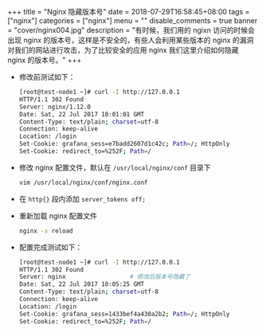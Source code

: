 +++
title = "Nginx 隐藏版本号"
date = 2018-07-29T16:58:45+08:00
tags = ["nginx"]
categories = ["nginx"]
menu = ""
disable_comments = true
banner = "cover/nginx004.jpg"
description = "有时候，我们用的 ngixn 访问的时候会出现 nginx 的版本号，这样是不安全的，有些人会利用某些版本的 nginx 的漏洞对我们的网站进行攻击，为了比较安全的应用 nginx 我们这里介绍如何隐藏 nginx 的版本号。"
+++

- 修改前测试如下：
  
  ```bash
  [root@test-node1 ~]# curl -I http://127.0.0.1
  HTTP/1.1 302 Found
  Server: nginx/1.12.0
  Date: Sat, 22 Jul 2017 10:01:01 GMT
  Content-Type: text/plain; charset=utf-8
  Connection: keep-alive
  Location: /login
  Set-Cookie: grafana_sess=e7badd2607d1c42c; Path=/; HttpOnly
  Set-Cookie: redirect_to=%252F; Path=/
  ```

- 修改 nginx 配置文件，默认在 `/usr/local/nginx/conf` 目录下
  
  ```bash
  vim /usr/local/nginx/conf/nginx.conf
  ```

- 在 `http{}` 段内添加 `server_tokens off;`
- 重新加载 nginx 配置文件
  
  ```bash
  nginx -s reload
  ```

- 配置完成测试如下：

  ```bash
  [root@test-node1 ~]# curl -I http://127.0.0.1
  HTTP/1.1 302 Found
  Server: nginx                  # 修改后版本号隐藏了
  Date: Sat, 22 Jul 2017 10:05:25 GMT
  Content-Type: text/plain; charset=utf-8
  Connection: keep-alive
  Location: /login
  Set-Cookie: grafana_sess=1433bef4a430a2b2; Path=/; HttpOnly
  Set-Cookie: redirect_to=%252F; Path=/
  ```
  

